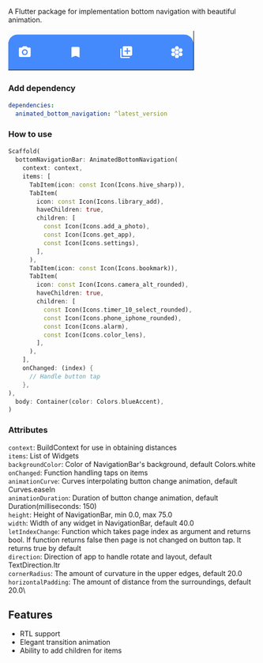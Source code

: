 A Flutter package for implementation bottom navigation with beautiful animation.

![Gif](https://github.com/Sajad-Ghorbani/animated_bottom_navigation/blob/master/media/animated_bottom_navigation.gif "Fancy Gif")

### Add dependency

```yaml
dependencies:
  animated_bottom_navigation: ^latest_version
```

### How to use

```dart
Scaffold(
  bottomNavigationBar: AnimatedBottomNavigation(
    context: context,
    items: [
      TabItem(icon: const Icon(Icons.hive_sharp)),
      TabItem(
        icon: const Icon(Icons.library_add),
        haveChildren: true,
        children: [
          const Icon(Icons.add_a_photo),
          const Icon(Icons.get_app),
          const Icon(Icons.settings),
        ],
      ),
      TabItem(icon: const Icon(Icons.bookmark)),
      TabItem(
        icon: const Icon(Icons.camera_alt_rounded),
        haveChildren: true,
        children: [
          const Icon(Icons.timer_10_select_rounded),
          const Icon(Icons.phone_iphone_rounded),
          const Icon(Icons.alarm),
          const Icon(Icons.color_lens),
        ],
      ),
    ],
    onChanged: (index) {
      // Handle button tap
    },
),
  body: Container(color: Colors.blueAccent),
)
```

### Attributes

`context`: BuildContext for use in obtaining distances\
`items`: List of Widgets\
`backgroundColor`: Color of NavigationBar's background, default Colors.white\
`onChanged`: Function handling taps on items\
`animationCurve`: Curves interpolating button change animation, default Curves.easeIn\
`animationDuration`: Duration of button change animation, default Duration(milliseconds: 150)\
`height`: Height of NavigationBar, min 0.0, max 75.0\
`width`: Width of any widget in NavigationBar, default 40.0\
`letIndexChange`: Function which takes page index as argument and returns bool. If function returns false then page is not changed on button tap. It returns true by default\
`direction`: Direction of app to handle rotate and layout, default TextDirection.ltr\
`cornerRadius`: The amount of curvature in the upper edges, default 20.0\
`horizontalPadding`: The amount of distance from the surroundings, default 20.0\

## Features

* RTL support
* Elegant transition animation
* Ability to add children for items